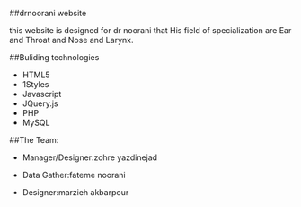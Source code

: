 ##drnoorani website

this website is designed for dr noorani that His field of specialization are Ear and Throat and Nose and Larynx.

##Buliding technologies

* HTML5
* 1Styles
* Javascript
* JQuery.js
* PHP
* MySQL

##The Team:

* Manager/Designer:zohre yazdinejad

* Data Gather:fateme noorani

* Designer:marzieh akbarpour

